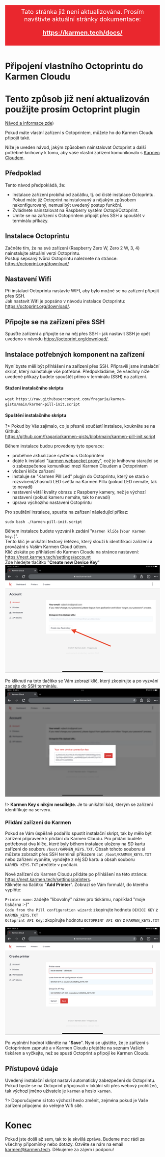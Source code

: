 <div style="background: #ea272e; color: #fff; padding: 10px; margin-bottom: 50px; font-size: 20px; text-align: center;">
    Tato stránka již není aktualizována. Prosím navštivte aktuální stránky dokumentace:
    <div style="margin: 20px 0 20px 0;">
        <a href="https://karmen.tech/docs/" style="font-weight: bold; color: #fff;">https://karmen.tech/docs/</a>
    </div>
</div>

# Připojení vlastního Octoprintu do Karmen Cloudu


# Tento způsob již není aktualizován použijte prosím Octoprint plugin
  
[Návod a informace zde](/cs/karmen-connector-octoprint-plugin.md))

  
  
  
  
  
  
  
  

Pokud máte vlastní zařízení s Octoprintem, můžete ho do Karmen Cloudu připojit také.

Níže je uveden návod, jakým způsobem nainstalovat Octoprint a další potřebné knihovny k tomu, aby vaše vlastní zařízení komunikovalo s [Karmen Cloudem](https://next.karmen.tech/).

## Předpoklad

Tento návod předpokládá, že:

- Instalace zařízení probíhá od začátku, tj. od čisté instalace Octoprintu. Pokud máte již Octoprint nainstalovaný
a nějakým způsobem nakonfigurovaný, nemusí být uvedený postup funkční.
- Zvládnete nainstalovat na Raspberry systém Octopi/Octoprint.
- Umíte se na zařízení s Octoprintem připojit přes SSH a spouštět v terminálu příkazy.

## Instalace Octoprintu

Začněte tím, že na své zařízení (Raspberry Zero W, Zero 2 W, 3, 4) nainstalujte aktuální verzi Octoprintu.  
Postup sepsaný tvůrci Octoprintu naleznete na stránce: https://octoprint.org/download/

## Nastavení Wifi

Při instalaci Octoprintu nastavte WIFI, aby bylo možné se na zařízení připojit přes SSH.  
Jak nastavit Wifi je popsáno v návodu instalace Octoprintu: https://octoprint.org/download/.

## Připojte se na zařízení přes SSH

Spusťte zařízení a připojte se na něj přes SSH - jak nastavit SSH je opět uvedeno v návodu https://octoprint.org/download/.

## Instalace potřebných komponent na zařízení

Nyní byste měli být přihlášeni na zařízení přes SSH. Připravili jsme instalační skript, který nainstaluje vše potřebné. Předpokládáme, že všechny níže uvedené příkazy budete spouštět přímo v terminálu (SSH) na zařízení.

#### Stažení instalačního skriptu

`wget https://raw.githubusercontent.com/fragaria/karmen-gists/main/karmen-pill-init.script`

#### Spuštění instalačního skriptu

?> Pokud by Vás zajímalo, co je přesně součástí instalace, koukněte se na Github:  
https://github.com/fragaria/karmen-gists/blob/main/karmen-pill-init.script

Během instalace budou provedeny tyto operace:

- proběhne aktualizace systému s Octoprintem
- dojde k instalaci "[karmen websocket proxy](https://github.com/fragaria/websocket-proxy)", což je knihovna starající se o zabezpečenou komunikaci mezi Karmen Cloudem a Octoprintem
- vložení klíče zařízení
- instaluje se "Karmen Pill Led" plugin do Octoprintu, který se stará o rozsvícení/zhasnutí LED světla na Karmen Pillu (pokud LED nemáte, tak to nevadí)
- nastavení větší kvality obrazu z Raspberry kamery, než je výchozí nastavení (pokud kameru nemáte, tak to nevadí)
- úprava výchozího nastavení Octoprintu

Pro spuštění instalace, spusťte na zařízení následující příkaz:

`sudo bash ./karmen-pill-init.script`

Během instalace budete vyzváni k zadání "`Karmen klíče` (`Your Karmen key:`)".  
Tento klíč je unikátní textový řetězec, který slouží k identifikaci zařízení a provázání s Vaším Karmen Cloud účtem.  
Klíč získáte po přihlášení do Karmen Cloudu na stránce nastavení: https://next.karmen.tech/settings/account   
Zde hledejte tlačítko "**Create new Device Key**"
![Octoprint](_media/own-octopi-connect-to-karmen/cloud-new-device-key1.png ":size=1024")

Po kliknutí na toto tlačítko se Vám zobrazí klíč, který zkopírujte a po vyzvání zadejte do SSH terminálu.
![Octoprint](_media/own-octopi-connect-to-karmen/cloud-new-device-key2.png ":size=1024")

!> **Karmen Key s nikým nesdílejte**. Je to unikátní kód, kterým se zařízení identifikuje na serveru.

### Přidání zařízení do Karmen

Pokud se Vám úspěšně podařilo spustit instalační skript, tak by mělo být zařízení připravené k přidání do Karmen Cloudu. Pro přidání budete potřebovat dva klíče, které byly během instalace uloženy na SD kartu zařízení do souboru `/boot/KARMEN_KEYS.TXT`. Obsah tohoto souboru si můžete zobrazit přes SSH terminál příkazem `cat /boot/KARMEN_KEYS.TXT` nebo zařízení vypněte, vyndejte z něj SD kartu a obsah souboru `KARMEN_KEYS.TXT` přečtěte v počítači.

Nové zařízení do Karmen Cloudu přidáte po přihlášení na této stránce: https://next.karmen.tech/settings/printers.  
Klikněte na tlačítko "**Add Printer**". Zobrazí se Vám formulář, do kterého vyplňte:

`Printer name`: zadejte "libovolný" název pro tiskárnu, například "moje tiskárna :-)"  
`Code from the Pill configuration wizard`: zkopírujte hodnotu `DEVICE KEY` z `KARMEN_KEYS.TXT`  
`Octoprint API Key`: zkopírujte hodnotu `OCTOPRINT API KEY` z `KARMEN_KEYS.TXT`  

![Octoprint](_media/own-octopi-connect-to-karmen/cloud-new-printer.png ":size=1024")

Po vyplnění hodnot klikněte na "**Save**". Nyní se ujistěte, že je zařízení s Octoprintem zapnuté a v Karmen Cloudu přejděte na seznam Vašich tiskáren a vyčkejte, než se spustí Octoprint a připojí ke Karmen Cloudu.

## Přístupové údaje

Uvedený instalační skript nastaví automaticky zabezpečení do Octoprintu. Pokud byste se na Octoprint připojovali v lokální síti přes webový prohlížeč, tak výchozí jméno uživatele je `karmen` a heslo `karmen`.

?> Doporučujeme si toto výchozí heslo změnit, zejména pokud je Vaše zařízení připojeno do veřejné Wifi sítě.

# Konec

Pokud jste došli až sem, tak to je skvělá zpráva. Budeme moc rádi za všechny připomínky nebo dotazy. Ozvěte se nám na email karmen@karmen.tech. Děkujeme za zájem i podporu!
